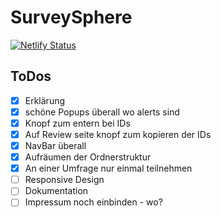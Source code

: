 # SurveySphere
[![Netlify Status](https://api.netlify.com/api/v1/badges/2c5a5a29-b440-4d68-a7ce-8e3b451bbe30/deploy-status)](https://app.netlify.com/sites/serene-peony-70ab98/deploys)
## ToDos
- [x] Erklärung
- [x] schöne Popups überall wo alerts sind
- [x] Knopf zum entern bei IDs
- [x] Auf Review seite knopf zum kopieren der IDs
- [x] NavBar überall
- [x] Aufräumen der Ordnerstruktur
- [x] An einer Umfrage nur einmal teilnehmen
- [ ] Responsive Design
- [ ] Dokumentation
- [ ] Impressum noch einbinden - wo?
